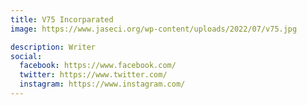 ```yaml
---
title: V75 Incorparated
image: https://www.jaseci.org/wp-content/uploads/2022/07/v75.jpg

description: Writer
social:
  facebook: https://www.facebook.com/
  twitter: https://www.twitter.com/
  instagram: https://www.instagram.com/
---
```

